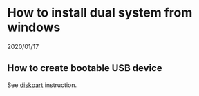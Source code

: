 # How to install dual system from windows
2020/01/17


## How to create bootable USB device
See [diskpart](https://www.tenforums.com/tutorials/2376-create-bootable-usb-flash-drive-install-windows-10-a.html#option4) instruction.